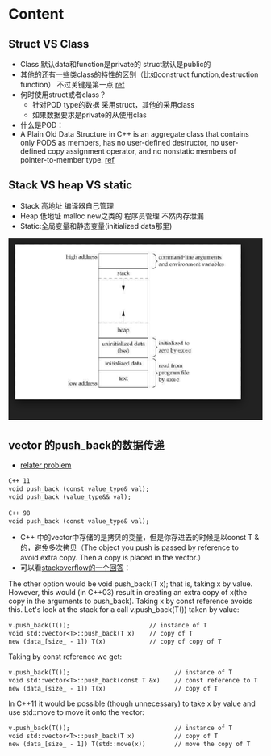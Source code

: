 <!-- TITLE: Cplusplus -->
<!-- SUBTITLE:杂七杂八 学过丢掉 用过忘记 突然记起来的点 -->
# Content
## Struct VS Class

* Class 默认data和function是private的 struct默认是public的
* 其他的还有一些类class的特性的区别（比如construct function,destruction function） 不过关键是第一点 [ref](https://stackoverflow.com/questions/54585/when-should-you-use-a-class-vs-a-struct-in-c)
* 何时使用struct或者class？
	* 针对POD type的数据 采用struct，其他的采用class 
	* 如果数据要求是private的从使用clas
* 什么是POD：
* A Plain Old Data Structure in C++ is an aggregate class that contains only PODS as members, has no user-defined destructor, no user-defined copy assignment operator, and no nonstatic members of pointer-to-member type.  [ref]( <https://stackoverflow.com/questions/146452/what-are-pod-types-in-c> )

## Stack VS heap VS static

* Stack 高地址 编译器自己管理
* Heap 低地址 malloc new之类的 程序员管理 不然内存泄漏
* Static:全局变量和静态变量(initialized data那里)

![2](/uploads/2.png "2")

## vector 的push_back的数据传递
* [relater problem](https://stackoverflow.com/questions/2275076/is-stdvector-copying-the-objects-with-a-push-back)

```text
C++ 11
void push_back (const value_type& val);
void push_back (value_type&& val);

C++ 98
void push_back (const value_type& val);
```

* C++ 中的vector中存储的是拷贝的变量，但是你存进去的时候是以const T &的，避免多次拷贝（The object you push is passed by reference to avoid extra copy. Then a copy is placed in the vector.）
* 可以看[stackoverflow的一个回答](https://stackoverflow.com/questions/11762474/c-stl-vector-push-back-taking-reference)：

The other option would be
void push_back(T x);
that is, taking x by value. However, this would (in C++03) result in creating an extra copy of x(the copy in the arguments to push_back). Taking x by const reference avoids this.
Let's look at the stack for a call v.push_back(T()) taken by value:
```text
v.push_back(T());                      // instance of T
void std::vector<T>::push_back(T x)    // copy of T
new (data_[size_ - 1]) T(x)            // copy of copy of T
```

Taking by const reference we get:
```text
v.push_back(T());                             // instance of T
void std::vector<T>::push_back(const T &x)    // const reference to T
new (data_[size_ - 1]) T(x)                   // copy of T
```

In C++11 it would be possible (though unnecessary) to take x by value and use std::move to move it onto the vector:
```text
v.push_back(T());                             // instance of T
void std::vector<T>::push_back(T x)           // copy of T
new (data_[size_ - 1]) T(std::move(x))        // move the copy of T
```
